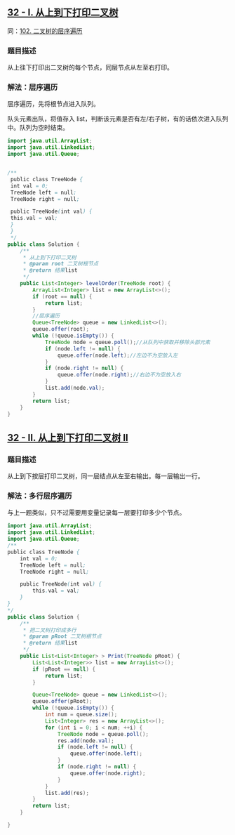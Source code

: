 ## [32 - I. 从上到下打印二叉树](https://leetcode.cn/problems/cong-shang-dao-xia-da-yin-er-cha-shu-lcof/)
同：[102. 二叉树的层序遍历](https://leetcode.cn/problems/binary-tree-level-order-traversal/description/)

### 题目描述

从上往下打印出二叉树的每个节点，同层节点从左至右打印。

### 解法：层序遍历

层序遍历，先将根节点进入队列。

队头元素出队，将值存入 list，判断该元素是否有左/右子树，有的话依次进入队列中。队列为空时结束。

```java
import java.util.ArrayList;
import java.util.LinkedList;
import java.util.Queue;


/**
 public class TreeNode {
 int val = 0;
 TreeNode left = null;
 TreeNode right = null;

 public TreeNode(int val) {
 this.val = val;
 }
 }
 */
public class Solution {
    /**
     * 从上到下打印二叉树
     * @param root 二叉树根节点
     * @return 结果list
     */
    public List<Integer> levelOrder(TreeNode root) {
        ArrayList<Integer> list = new ArrayList<>();
        if (root == null) {
            return list;
        }
        //层序遍历
        Queue<TreeNode> queue = new LinkedList<>();
        queue.offer(root);
        while (!queue.isEmpty()) {
            TreeNode node = queue.poll();//从队列中获取并移除头部元素
            if (node.left != null) {
                queue.offer(node.left);//左边不为空放入左
            }
            if (node.right != null) {
                queue.offer(node.right);//右边不为空放入右
            }
            list.add(node.val);
        }
        return list;
    }
}
```

## [32 - II. 从上到下打印二叉树 II](https://leetcode.cn/problems/binary-tree-level-order-traversal/description/)


### 题目描述

从上到下按层打印二叉树，同一层结点从左至右输出。每一层输出一行。

### 解法：多行层序遍历

与上一题类似，只不过需要用变量记录每一层要打印多少个节点。

```java
import java.util.ArrayList;
import java.util.LinkedList;
import java.util.Queue;
/**
public class TreeNode {
    int val = 0;
    TreeNode left = null;
    TreeNode right = null;

    public TreeNode(int val) {
        this.val = val;
    }
}
*/
public class Solution {
    /**
     * 把二叉树打印成多行
     * @param pRoot 二叉树根节点
     * @return 结果list
     */
    public List<List<Integer> > Print(TreeNode pRoot) {
        List<List<Integer>> list = new ArrayList<>();
        if (pRoot == null) {
            return list;
        }

        Queue<TreeNode> queue = new LinkedList<>();
        queue.offer(pRoot);
        while (!queue.isEmpty()) {
            int num = queue.size();
            List<Integer> res = new ArrayList<>();
            for (int i = 0; i < num; ++i) {
                TreeNode node = queue.poll();
                res.add(node.val);
                if (node.left != null) {
                    queue.offer(node.left);
                }
                if (node.right != null) {
                    queue.offer(node.right);
                }
            }
            list.add(res);
        }
        return list;
    }

}
```
